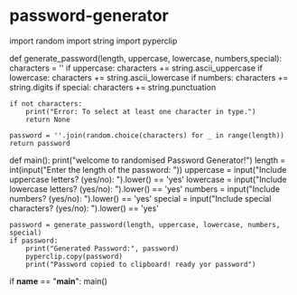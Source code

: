 # password-generator
import random
import string
import pyperclip

def generate_password(length, uppercase, lowercase, numbers,special):
    characters = ''
    if uppercase:
        characters += string.ascii_uppercase
    if lowercase:
        characters += string.ascii_lowercase
    if numbers:
        characters += string.digits
    if special:
        characters += string.punctuation

    if not characters:
        print("Error: To select at least one character in type.")
        return None

    password = ''.join(random.choice(characters) for _ in range(length))
    return password

def main():
    print("welcome to randomised Password Generator!")
    length = int(input("Enter the length of the password: "))
    uppercase = input("Include uppercase letters? (yes/no): ").lower() == 'yes'
    lowercase = input("Include lowercase letters? (yes/no): ").lower() == 'yes'
    numbers = input("Include numbers? (yes/no): ").lower() == 'yes'
    special = input("Include special characters? (yes/no): ").lower() == 'yes'

    password = generate_password(length, uppercase, lowercase, numbers, special)
    if password:
        print("Generated Password:", password)
        pyperclip.copy(password)
        print("Password copied to clipboard! ready yor password")

if __name__ == "__main__":
    main()
